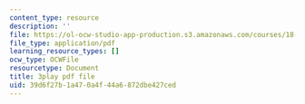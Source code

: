 ```yaml
---
content_type: resource
description: ''
file: https://ol-ocw-studio-app-production.s3.amazonaws.com/courses/18-06sc-linear-algebra-fall-2011/39d6f27b1a470a4f44a6872dbe427ced_VYS9EYZ3gCo.pdf
file_type: application/pdf
learning_resource_types: []
ocw_type: OCWFile
resourcetype: Document
title: 3play pdf file
uid: 39d6f27b-1a47-0a4f-44a6-872dbe427ced
---
```

